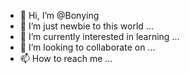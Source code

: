 - 👋 Hi, I’m @Bonying
- 👀 I’m just newbie to this world ...
- 🌱 I’m currently interested in learning  ...
- 💞️ I’m looking to collaborate on ...
- 📫 How to reach me ...

<!---
Bonying/Bonying is a ✨ special ✨ repository because its `README.md` (this file) appears on your GitHub profile.
You can click the Preview link to take a look at your changes.
--->
